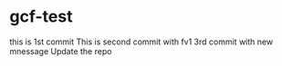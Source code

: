 # gcf-test
this is 1st commit
This is second commit with fv1
3rd commit with new mnessage
Update the repo
